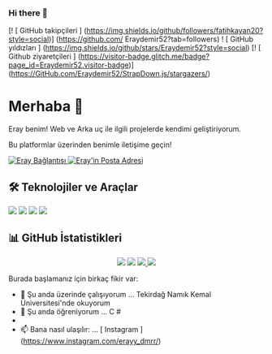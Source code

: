 ### Hi there 👋
[! [ GitHub takipçileri ] (https://img.shields.io/github/followers/fatihkayan20?style=social)] (https://github.com/
Eraydemir52?tab=followers)
! [ GitHub yıldızları ] (https://img.shields.io/github/stars/Eraydemir52?style=social)
[! [ Github ziyaretçileri ] (https://visitor-badge.glitch.me/badge?page_id=Eraydemir52.visitor-badge)] (https://GitHub.com/Eraydemir52/StrapDown.js/stargazers/)


#  Merhaba 👋
Eray benim! Web ve Arka uç ile ilgili projelerde kendimi geliştiriyorum.

Bu platformlar üzerinden benimle iletişime geçin! 

  <a href="https://www.linkedin.com/in/eray-demir-63b1a31b9/" target="_blank" rel="nofollow"> <img alt = "Eray Bağlantısı" src = "https: //img.shields. io / badge / LinkedIn-0077B5? style = for-the-badge & logo = linkedin & logoColor = white "/> </a>
  <a href="mailto:eraydemir5225@gmail.com" target="_blank" rel="nofollow"> <img alt = "Eray'in Posta Adresi" src = "https://img.shields.io/badge/ Gmail-D14836? Style = for-the-badge & logo = gmail & logoColor = white "/> </a>


##  🛠 Teknolojiler ve Araçlar
<img src = "https://img.shields.io/badge/C%23-239120?style=for-the-badge&logo=c-sharp&logoColor=white"> </img>
<img src = "https://img.shields.io/badge/.NET-5C2D91?style=for-the-badge&logo=.net&logoColor=white"> </img>
<img src = "https://img.shields.io/badge/Microsoft_SQL_Server-CC2927?style=for-the-badge&logo=microsoft-sql-server&logoColor=white"> </img>
<img src = "https://img.shields.io/badge/Windows-0078D6?style=for-the-badge&logo=windows&logoColor=white"> </img>

##  📊 GitHub İstatistikleri

<p align = "center">
  <img src = "https://github-readme-stats.vercel.app/api?username=Eraydemir52&count_private=true&show_icons=true&theme=tokyonight">
  <img src = "https://github-readme-stats.vercel.app/api/top-langs/?username=Eraydemir52&hide=python&layout=compact&show_icons=true&theme=tokyonight">
  <a href="https://github.com/Eraydemir52/Eraydemir52">
    <img src = "https://github-readme-stats.vercel.app/api/pin?username=Eraydemir52&repo=Eraydemir52t&show_icons=true&theme=tokyonight" </img>
  </a>
  <a href="https://github.com/Eraydemir52/Eraydemir52">
    <img src = "https://github-readme-stats.vercel.app/api/pin?username=Eraydemir52&repo=Eraydemir52&show_icons=true&theme=tokyonight" </img>
  </a>
</p>



Burada başlamanız için birkaç fikir var:

- 🔭 Şu anda üzerinde çalışıyorum ... Tekirdağ Namık Kemal Üniversitesi'nde okuyorum
- 🌱 Şu anda öğreniyorum ... C #
-
- 📫 Bana nasıl ulaşılır: ... [ Instagram ] (https://www.instagram.com/erayy_dmrr/)

